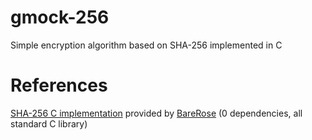 # gmock-256
Simple encryption algorithm based on SHA-256 implemented in C

# References
[SHA-256 C implementation](https://github.com/BareRose/lonesha256) provided by [BareRose](https://github.com/BareRose) (0 dependencies, all standard C library)
